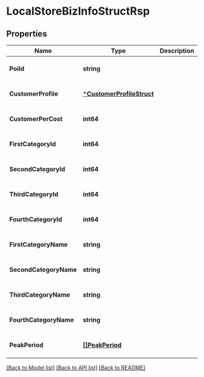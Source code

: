 # LocalStoreBizInfoStructRsp

## Properties
Name | Type | Description | Notes
------------ | ------------- | ------------- | -------------
**PoiId** | **string** |  | [optional] [default to null]
**CustomerProfile** | [***CustomerProfileStruct**](customer_profile_struct.md) |  | [optional] [default to null]
**CustomerPerCost** | **int64** |  | [optional] [default to null]
**FirstCategoryId** | **int64** |  | [optional] [default to null]
**SecondCategoryId** | **int64** |  | [optional] [default to null]
**ThirdCategoryId** | **int64** |  | [optional] [default to null]
**FourthCategoryId** | **int64** |  | [optional] [default to null]
**FirstCategoryName** | **string** |  | [optional] [default to null]
**SecondCategoryName** | **string** |  | [optional] [default to null]
**ThirdCategoryName** | **string** |  | [optional] [default to null]
**FourthCategoryName** | **string** |  | [optional] [default to null]
**PeakPeriod** | [**[]PeakPeriod**](peak_period.md) |  | [optional] [default to null]

[[Back to Model list]](../README.md#documentation-for-models) [[Back to API list]](../README.md#documentation-for-api-endpoints) [[Back to README]](../README.md)


